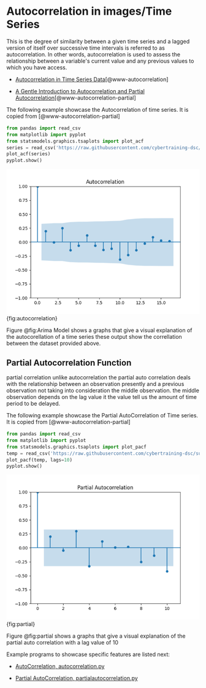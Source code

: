 # Autocorrelation in images/Time Series

This is the degree of similarity between a given time series and a lagged version of 
itself over successive time intervals is referred to as autocorrelation. In 
other words, autocorrelation is used to assess the relationship between a 
variable's current value and any previous values to which you have access.

* [Autocorrelation in Time Series Data](https://www.influxdata.com/blog/autocorrelation-in-time-series-data/#:~:text=The%20term%20autocorrelation%20refers%20to,you%20may%20have%20access%20to.)[@www-autocorrelation]

* [A Gentle Introduction to Autocorrelation and Partial Autocorrelation](https://machinelearningmastery.com/gentle-introduction-autocorrelation-partial-autocorrelation/)[@www-autocorrelation-partial]

The following example showcase the Autocorrelation of time series. It is copied from [@www-autocorrelation-partial]

```python
from pandas import read_csv
from matplotlib import pyplot
from statsmodels.graphics.tsaplots import plot_acf
series = read_csv('https://raw.githubusercontent.com/cybertraining-dsc/su22-reu-385/main/time-series-prediction/temperature2.csv', header=0, index_col=0)
plot_acf(series)
pyplot.show()
```

![Auto Correlation](images/autocorellation.png){fig:autocorrelation}

Figure @fig:Arima Model shows a graphs that give a visual explanation of the autocorellation of a time series
these output show the correllation between the dataset provided above.

## Partial Autocorrelation Function

partial correlation unlike autocorrelation the partial auto correlation
deals with the relationship between an observation presently and a previous 
observation not taking into consideration the middle observation. the middle 
observation depends on the lag value it the value tell us the amount of time period 
to be delayed.

The following example showcase the Partial AutoCorrelation of Time series. It is copied from [@www-autocorrelation-partial]

```python
from pandas import read_csv
from matplotlib import pyplot
from statsmodels.graphics.tsaplots import plot_pacf
temp = read_csv('https://raw.githubusercontent.com/cybertraining-dsc/su22-reu-385/main/time-series-prediction/temperature2.csv', header=0, index_col=0)
plot_pacf(temp, lags=10)
pyplot.show()
```

![partial Auto Correlation](images/partial.png){fig:partial}

Figure @fig:partial shows a graphs that give a visual explanation of 
the partial auto correlation with a lag value of 10

Example programs to showcase specific features are listed next:

* [AutoCorrelation, autocorrelation.py](https://github.com/cybertraining-dsc/su22-reu-385/blob/main/time-series-prediction/autocorrelation/autocorrelation.py)

* [Partial AutoCorrelation, partialautocorrelation.py](https://github.com/cybertraining-dsc/su22-reu-385/blob/main/time-series-prediction/autocorrelation/partialautocorrelation.py)
